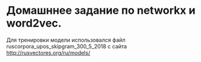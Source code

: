 # Домашннее задание по networkx и word2vec.

Для тренировки модели использовался файл ruscorpora_upos_skipgram_300_5_2018 с сайта http://rusvectores.org/ru/models/
